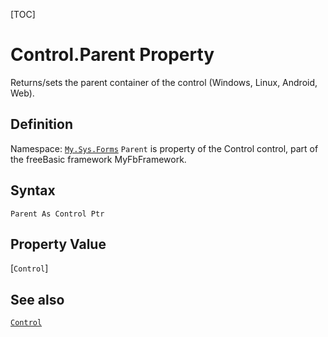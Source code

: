 [TOC]
# Control.Parent Property
Returns/sets the parent container of the control (Windows, Linux, Android, Web).
## Definition
Namespace: [`My.Sys.Forms`](My.Sys.Forms.md)
`Parent` is property of the Control control, part of the freeBasic framework MyFbFramework.
## Syntax
```freeBasic
Parent As Control Ptr
```
## Property Value
[`Control`]
## See also
[`Control`](Control.md)
